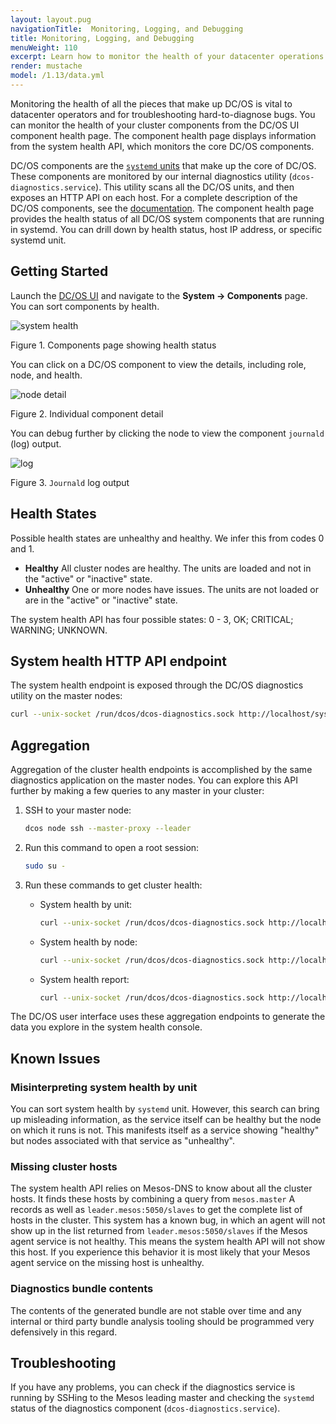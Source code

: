 ```yaml
---
layout: layout.pug
navigationTitle:  Monitoring, Logging, and Debugging
title: Monitoring, Logging, and Debugging
menuWeight: 110
excerpt: Learn how to monitor the health of your datacenter operations with DC/OS
render: mustache
model: /1.13/data.yml
---
```



Monitoring the health of all the pieces that make up DC/OS is vital to datacenter operators and for troubleshooting hard-to-diagnose bugs. You can monitor the health of your cluster components from the DC/OS UI component health page. The component health page displays information from the system health API, which monitors the core DC/OS components.

DC/OS components are the [`systemd` units](https://www.freedesktop.org/wiki/Software/systemd/) that make up the core of DC/OS. These components are monitored by our internal diagnostics utility (`dcos-diagnostics.service`). This utility scans all the DC/OS units, and then exposes an HTTP API on each host. For a complete description of the DC/OS components, see the [documentation](/mesosphere/dcos/1.13/overview/architecture/components/). The component health page provides the health status of all DC/OS system components that are running in systemd. You can drill down by health status, host IP address, or specific systemd unit.

## Getting Started

Launch the [DC/OS UI](/mesosphere/dcos/1.13/gui/) and navigate to the **System -> Components** page. You can sort components by health.

![system health](/mesosphere/dcos/1.13/img/GUI-Components-List_View-1_12.png)

Figure 1. Components page showing health status

You can click on a DC/OS component to view the details, including role, node, and health.

![node detail](/mesosphere/dcos/1.13/img/GUI-Components-Compenent_Detail_View-1_12.png)

Figure 2. Individual component detail

You can debug further by clicking the node to view the component `journald` (log) output.

![log](/mesosphere/dcos/1.13/img/GUI-Components-Individual_Node_Detail_View-1_12.png)

Figure 3. `Journald` log output

## Health States

Possible health states are unhealthy and healthy. We infer this from codes 0 and 1.

*   **Healthy** All cluster nodes are healthy. The units are loaded and not in the "active" or "inactive" state.
*   **Unhealthy** One or more nodes have issues. The units are not loaded or are in the "active" or "inactive" state.

The system health API has four possible states: 0 - 3, OK; CRITICAL; WARNING; UNKNOWN. 

## System health HTTP API endpoint

The system health endpoint is exposed through the DC/OS diagnostics utility on the master nodes:

```bash
curl --unix-socket /run/dcos/dcos-diagnostics.sock http://localhost/system/health/v1
```

## Aggregation

Aggregation of the cluster health endpoints is accomplished by the same diagnostics application on the master nodes. You can explore this API further by making a few queries to any master in your cluster:

1.  SSH to your master node:

    ```bash
    dcos node ssh --master-proxy --leader
    ```
1.  Run this command to open a root session:

    ```bash
    sudo su -
    ```
1.  Run these commands to get cluster health:

    -  System health by unit:

       ```bash
       curl --unix-socket /run/dcos/dcos-diagnostics.sock http://localhost/system/health/v1/units
       ```
    -  System health by node:

       ```bash
       curl --unix-socket /run/dcos/dcos-diagnostics.sock http://localhost/system/health/v1/nodes
       ```
    -  System health report:

       ```bash
       curl --unix-socket /run/dcos/dcos-diagnostics.sock http://localhost/system/health/v1/report
       ```

The DC/OS user interface uses these aggregation endpoints to generate the data you explore in the system health console.

## Known Issues

### Misinterpreting system health by unit

You can sort system health by `systemd` unit. However, this search can bring up misleading information, as the service itself can be healthy but the node on which it runs is not. This manifests itself as a service showing "healthy" but nodes associated with that service as "unhealthy". 

### Missing cluster hosts

The system health API relies on Mesos-DNS to know about all the cluster hosts. It finds these hosts by combining a query from `mesos.master` A records as well as `leader.mesos:5050/slaves` to get the complete list of hosts in the cluster. This system has a known bug, in which an agent will not show up in the list returned from `leader.mesos:5050/slaves` if the Mesos agent service is not healthy. This means the system health API will not show this host. If you experience this behavior it is most likely that your Mesos agent service on the missing host is unhealthy.

### Diagnostics bundle contents

The contents of the generated bundle are not stable over time and any internal or third party bundle analysis tooling should be programmed very defensively in this regard.

## Troubleshooting

If you have any problems, you can check if the diagnostics service is running by SSHing to the Mesos leading master and checking the `systemd` status of the diagnostics component (`dcos-diagnostics.service`).


 [4]: https://www.freedesktop.org/wiki/Software/systemd/
 [5]: http://erlang.org/doc/man/epmd.html
 [6]: /mesosphere/dcos/1.13/security/
 [7]: /mesosphere/dcos/1.13/networking/load-balancing-vips/
 [8]: /mesosphere/dcos/1.13/overview/concepts/#private-agent-node
 [9]: /mesosphere/dcos/1.13/overview/concepts/#public-agent-node
 [10]: http://mesos.apache.org/documentation/latest/persistent-volume/
